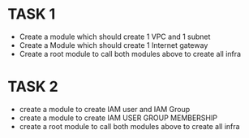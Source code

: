 # TASK 1

* Create a module which should create 1 VPC and 1 subnet
* Create a Module which should create 1 Internet gateway
* Create a root module to call both modules above  to create all infra

# TASK 2

* create a module to create IAM user and IAM Group
* create a module to create IAM USER GROUP MEMBERSHIP
* create a root module to call both modules above to create all infra